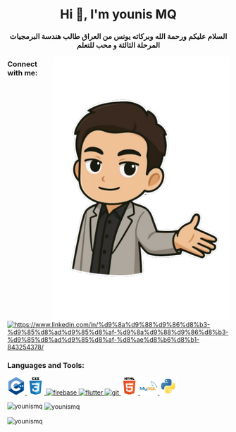 <h1 align="center">Hi 👋, I'm younis MQ</h1>
<h3 align="center">السلام عليكم ورحمة الله وبركاته يونس من العراق طالب هندسة البرمجيات المرحلة الثالثة و محب للتعلم</h3>
<img align="right" width="400" higth="600" src="https://github.com/younisMQ/younisMQ/blob/main/younis.png?raw=true">
<h3 align="left">Connect with me:</h3>
<p align="left">
<a href="https://linkedin.com/in/https://www.linkedin.com/in/%d9%8a%d9%88%d9%86%d8%b3-%d9%85%d8%ad%d9%85%d8%af-%d9%8a%d9%88%d9%86%d8%b3-%d9%85%d8%ad%d9%85%d8%af-%d8%ae%d8%b6%d8%b1-843254378/" target="blank"><img align="center" src="https://raw.githubusercontent.com/rahuldkjain/github-profile-readme-generator/master/src/images/icons/Social/linked-in-alt.svg" alt="https://www.linkedin.com/in/%d9%8a%d9%88%d9%86%d8%b3-%d9%85%d8%ad%d9%85%d8%af-%d9%8a%d9%88%d9%86%d8%b3-%d9%85%d8%ad%d9%85%d8%af-%d8%ae%d8%b6%d8%b1-843254378/" height="30" width="40" /></a>
</p>

<h3 align="left">Languages and Tools:</h3>
<p align="left"> <a href="https://www.w3schools.com/cpp/" target="_blank" rel="noreferrer"> <img src="https://raw.githubusercontent.com/devicons/devicon/master/icons/cplusplus/cplusplus-original.svg" alt="cplusplus" width="40" height="40"/> </a> <a href="https://www.w3schools.com/css/" target="_blank" rel="noreferrer"> <img src="https://raw.githubusercontent.com/devicons/devicon/master/icons/css3/css3-original-wordmark.svg" alt="css3" width="40" height="40"/> </a> <a href="https://firebase.google.com/" target="_blank" rel="noreferrer"> <img src="https://www.vectorlogo.zone/logos/firebase/firebase-icon.svg" alt="firebase" width="40" height="40"/> </a> <a href="https://flutter.dev" target="_blank" rel="noreferrer"> <img src="https://www.vectorlogo.zone/logos/flutterio/flutterio-icon.svg" alt="flutter" width="40" height="40"/> </a> <a href="https://git-scm.com/" target="_blank" rel="noreferrer"> <img src="https://www.vectorlogo.zone/logos/git-scm/git-scm-icon.svg" alt="git" width="40" height="40"/> </a> <a href="https://www.w3.org/html/" target="_blank" rel="noreferrer"> <img src="https://raw.githubusercontent.com/devicons/devicon/master/icons/html5/html5-original-wordmark.svg" alt="html5" width="40" height="40"/> </a> <a href="https://www.mysql.com/" target="_blank" rel="noreferrer"> <img src="https://raw.githubusercontent.com/devicons/devicon/master/icons/mysql/mysql-original-wordmark.svg" alt="mysql" width="40" height="40"/> </a> <a href="https://www.python.org" target="_blank" rel="noreferrer"> <img src="https://raw.githubusercontent.com/devicons/devicon/master/icons/python/python-original.svg" alt="python" width="40" height="40"/> </a> </p>

<p><img align="left" src="https://github-readme-stats.vercel.app/api/top-langs?username=younismq&show_icons=true&locale=en&layout=compact&theme=tokyonight" alt="younismq" /></p>

<p>&nbsp;<img align="center" src="https://github-readme-stats.vercel.app/api?username=younismq&show_icons=true&locale=en&theme=tokyonight" alt="younismq" /></p>

<p><img align="center" src="https://github-readme-streak-stats.herokuapp.com/?user=younismq&&theme=tokyonight" alt="younismq" /></p>
